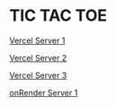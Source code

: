 # TIC TAC TOE
[Vercel Server 1](https://tic-tac-toe-chi-weld.vercel.app)

[Vercel Server 2](https://tic-tac-toe-git-master-amankumar89s-projects.vercel.app)

[Vercel Server 3](https://tic-tac-jvtxgbpqm-amankumar89s-projects.vercel.app)

[onRender Server 1](https://tic-tac-toe-8k17.onrender.com)
